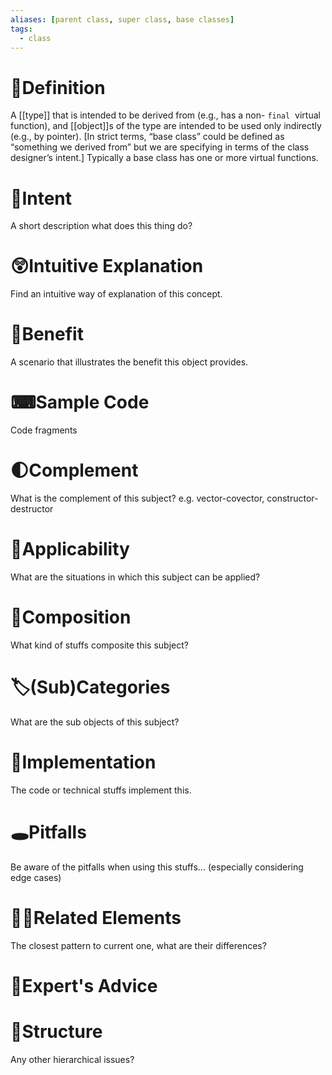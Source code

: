```yaml
---
aliases: [parent class, super class, base classes]
tags:
  - class
---
```


# 📝Definition
A [[type]] that is intended to be derived from (e.g., has a non- `final`  virtual function), and [[object]]s of the type are intended to be used only indirectly (e.g., by pointer). [In strict terms, “base class” could be defined as “something we derived from” but we are specifying in terms of the class designer’s intent.] Typically a base class has one or more virtual functions.

# 🎯Intent
 A short description what does this thing do?

# 😲Intuitive Explanation
Find an intuitive way of explanation of this concept.

# 🚀Benefit
 A scenario that illustrates the benefit this object provides.

# ⌨Sample Code
 Code fragments

# 🌓Complement
What is the complement of this subject? e.g. vector-covector, constructor-destructor

# 🤳Applicability
 What are the situations in which this subject can be applied?

# 🧪Composition
What kind of stuffs composite this subject?

# 🏷(Sub)Categories
What are the sub objects of this subject?

# 🔎Implementation
 The code or technical stuffs implement this.

# 🕳Pitfalls
Be aware of the pitfalls when using this stuffs... (especially considering edge cases)

# 🙋‍♂️Related Elements
 The closest pattern to current one, what are their differences?

# 🥼Expert's Advice

# 🧱Structure
Any other hierarchical issues?
